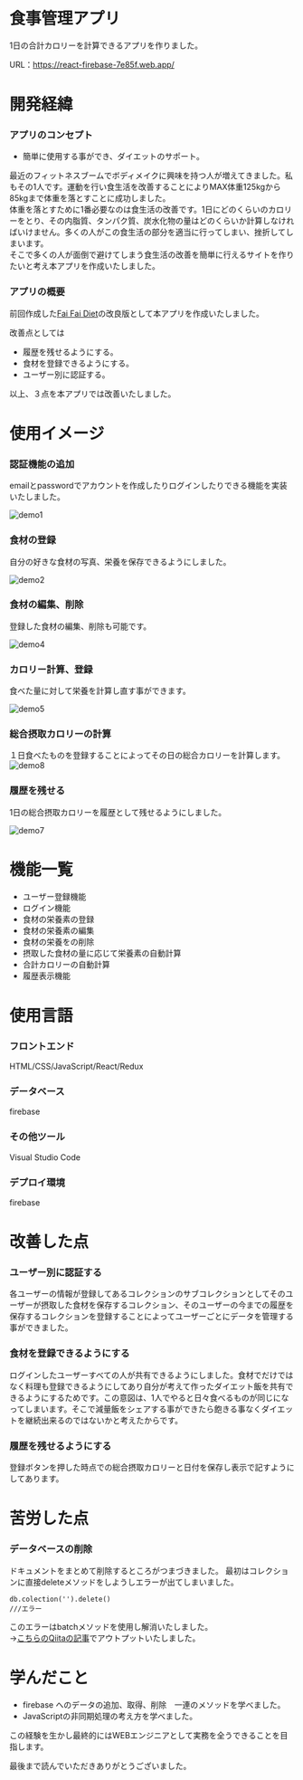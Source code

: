 # 食事管理アプリ

1日の合計カロリーを計算できるアプリを作りました。

URL：https://react-firebase-7e85f.web.app/



# 開発経緯

### アプリのコンセプト

* 簡単に使用する事ができ、ダイエットのサポート。

最近のフィットネスブームでボディメイクに興味を持つ人が増えてきました。私もその1人です。運動を行い食生活を改善することによりMAX体重125kgから85kgまで体重を落とすことに成功しました。<br>
体重を落とすために1番必要なのは食生活の改善です。1日にどのくらいのカロリーをとり、その内脂質、タンパク質、炭水化物の量はどのくらいか計算しなければいけません。多くの人がこの食生活の部分を適当に行ってしまい、挫折してしまいます。　<br>
そこで多くの人が面倒で避けてしまう食生活の改善を簡単に行えるサイトを作りたいと考え本アプリを作成いたしました。

### アプリの概要

前回作成した[Fai Fai Diet](https://fai-fai-di.web.app/)の改良版として本アプリを作成いたしました。

改善点としては
* 履歴を残せるようにする。
* 食材を登録できるようにする。
* ユーザー別に認証する。

以上、３点を本アプリでは改善いたしました。



# 使用イメージ

### 認証機能の追加
emailとpasswordでアカウントを作成したりログインしたりできる機能を実装いたしました。

![demo1](https://user-images.githubusercontent.com/78431096/116250160-6e314880-a7a8-11eb-9a68-c8a9194605ae.gif)

### 食材の登録
自分の好きな食材の写真、栄養を保存できるようにしました。

![demo2](https://user-images.githubusercontent.com/78431096/116251611-cb79c980-a7a9-11eb-9711-6274f11919a3.gif)

### 食材の編集、削除
登録した食材の編集、削除も可能です。

![demo4](https://user-images.githubusercontent.com/78431096/116255200-fdd8f600-a7ac-11eb-9d84-6a61b2c4a7e4.gif)

### カロリー計算、登録
食べた量に対して栄養を計算し直す事ができます。

![demo5](https://user-images.githubusercontent.com/78431096/116261607-c53c1b00-a7b2-11eb-909d-bc4bded213e3.gif)

### 総合摂取カロリーの計算
１日食べたものを登録することによってその日の総合カロリーを計算します。
![demo8](https://user-images.githubusercontent.com/78431096/116262321-64611280-a7b3-11eb-8703-ecfa66e01e2c.gif)

### 履歴を残せる
1日の総合摂取カロリーを履歴として残せるようにしました。

![demo7](https://user-images.githubusercontent.com/78431096/116260059-54483380-a7b1-11eb-8321-a0b38905ee52.gif)

# 機能一覧

* ユーザー登録機能
* ログイン機能
* 食材の栄養素の登録
* 食材の栄養素の編集
* 食材の栄養をの削除
* 摂取した食材の量に応じて栄養素の自動計算
* 合計カロリーの自動計算
* 履歴表示機能


# 使用言語

### フロントエンド

HTML/CSS/JavaScript/React/Redux

### データベース

firebase

### その他ツール

Visual Studio Code

### デプロイ環境

firebase

# 改善した点

### ユーザー別に認証する
各ユーザーの情報が登録してあるコレクションのサブコレクションとしてそのユーザーが摂取した食材を保存するコレクション、そのユーザーの今までの履歴を保存するコレクションを登録することによってユーザーごとにデータを管理する事ができました。

### 食材を登録できるようにする
ログインしたユーザーすべての人が共有できるようにしました。食材でだけではなく料理も登録できるようにしてあり自分が考えて作ったダイエット飯を共有できるようにするためです。この意図は、1人でやると日々食べるものが同じになってしまいます。そこで減量飯をシェアする事ができたら飽きる事なくダイエットを継続出来るのではないかと考えたからです。

### 履歴を残せるようにする
登録ボタンを押した時点での総合摂取カロリーと日付を保存し表示で記すようにしてあります。

# 苦労した点

### データベースの削除
ドキュメントをまとめて削除するところがつまづきました。
最初はコレクションに直接deleteメソッドをしようしエラーが出てしまいました。
```
db.colection('').delete()
///エラー
```
このエラーはbatchメソッドを使用し解消いたしました。  <br>
→[こちらのQiitaの記事](https://qiita.com/kengo95/items/91dee723d52121442d2d)でアウトプットいたしました。

# 学んだこと

* firebase へのデータの追加、取得、削除　一連のメソッドを学べました。
* JavaScriptの非同期処理の考え方を学べました。

この経験を生かし最終的にはWEBエンジニアとして実務を全うできることを目指します。

最後まで読んでいただきありがとうございました。



